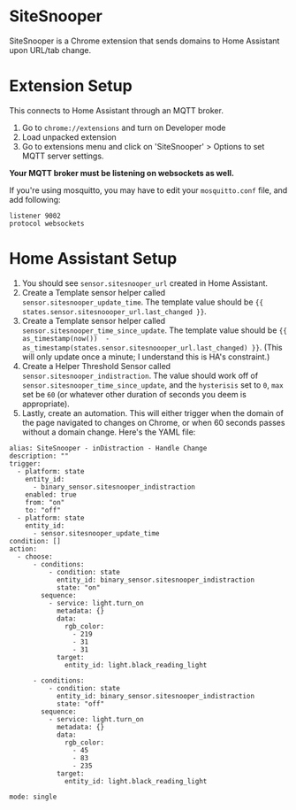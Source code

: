 # SiteSnooper

SiteSnooper is a Chrome extension that sends domains to Home Assistant upon URL/tab change.

# Extension Setup

This connects to Home Assistant through an MQTT broker.

1. Go to `chrome://extensions` and turn on Developer mode
2. Load unpacked extension
3. Go to extensions menu and click on 'SiteSnooper' > Options to set MQTT server settings.

**Your MQTT broker must be listening on websockets as well.**

If you're using mosquitto, you may have to edit your `mosquitto.conf` file, and add following:
```
listener 9002
protocol websockets
```

# Home Assistant Setup

1. You should see `sensor.sitesnooper_url` created in Home Assistant.
2. Create a Template sensor helper called `sensor.sitesnooper_update_time`. The template value should be
`{{ states.sensor.sitesnoooper_url.last_changed }}`.
3. Create a Template sensor helper called `sensor.sitesnooper_time_since_update`. The template value should be
`{{ as_timestamp(now())  - as_timestamp(states.sensor.sitesnoooper_url.last_changed) }}`. (This will only update once a minute; I understand this is HA's constraint.)
4. Create a Helper Threshold Sensor called `sensor.sitesnooper_indistraction`. The value should work off of `sensor.sitesnooper_time_since_update`, and the  `hysterisis` set to `0`, `max` set be `60` (or whatever other duration of seconds you deem is appropriate).
5. Lastly, create an automation. This will either trigger when the domain of the page navigated to changes on Chrome, or when 60 seconds passes without a domain change. Here's the YAML file:
```
alias: SiteSnooper - inDistraction - Handle Change
description: ""
trigger:
  - platform: state
    entity_id:
      - binary_sensor.sitesnooper_indistraction
    enabled: true
    from: "on"
    to: "off"
  - platform: state
    entity_id:
      - sensor.sitesnooper_update_time
condition: []
action:
  - choose:
      - conditions:
          - condition: state
            entity_id: binary_sensor.sitesnooper_indistraction
            state: "on"
        sequence:
          - service: light.turn_on
            metadata: {}
            data:
              rgb_color:
                - 219
                - 31
                - 31
            target:
              entity_id: light.black_reading_light
          
      - conditions:
          - condition: state
            entity_id: binary_sensor.sitesnooper_indistraction
            state: "off"
        sequence:
          - service: light.turn_on
            metadata: {}
            data:
              rgb_color:
                - 45
                - 83
                - 235
            target:
              entity_id: light.black_reading_light
          
mode: single
```

